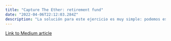 ```yaml
---
title: "Capture The Ether: retirement fund"
date: "2022-04-06T22:12:03.284Z"
description: "La solución para este ejercicio es muy simple: podemos esperar 10 años y voilá!"
---
```


[Link to Medium article](https://medium.com/coinmonks/capture-the-ether-retirement-fund-f56f7bb2e4de)
<!-- 
Capture The Ether: retirement fund
The solution for this challenge is very straight forward: wait until the deployer is desperate enough to withdraw their funds before 10 years have passed, leaving 10% of them to us, or wait those 10 years and hope they remember about all of this.

Great! In the next article we’ll solv — Just kidding. There must be another way to win this challenge without waiting that long, right?

Let’s take a look at the contract:


I got a little confused at the beginning in terms of who was the beneficiary and the msg.sender. To clarify that, although we are the ones deploying this instance of the contract, the former is actually ourselves (the EOA used to deploy the contract) and the latter is someone else on the Capture The Ether’s team (or whoever, but not us). We could check that looking for our contract on etherscan.

Ok, now that we’ve cleared that, let’s dive into the challenge.

There are three callable (i.e. with public visibility) functions:

isComplete(): returns a boolean, true if the contract’s balance is 0 and false if it’s not. As we send 1 ether with the constructor, the default value is false, we need to change that by somehow draining its balance.
withdraw(): can only be called by the owner, and as we’ve seen, that’s not us. So we can forget about this one and i’m pretty sure that the owner will also forget about it and won’t call it either.
collectPenalty(): can only be called by us and then does a simple calculation: uint256 withdrawn = startBalance — address(this).balance.
Let’s focus on this last function and what the possibilities are.

The two variables at stake here are startBalance and address(this).balance, so, the basic scenarios would be…

A. owner calls withdraw() before 10 years have passed, taking with them 0.9 ether and leaving us 0.1 ether. In this case startBalance = 1 & address(this).balance = 0 so withdrawn = 1. The function does not revert on the require statement but there’s nothing to transfer.

B. owner calls withdraw after 10 years have passed, taking with them 1 ether and leaving us with nothing. In this case startBalance = 1 & address(this).balance = 0 so withdrawn = 1. The function does not revert on the require statement but there’s nothing to transfer.

C. owner doesn’t call withdraw at all. In this case startBalance = 1 & address(this).balance = 1so withdrawn = 0. The function reverts on the require statement.

Are there any other options? Can startBalance or address(this).balance be something else? What if we send more ether to the contract to make address(this).balance higher?

Given that case, -and assuming that the owner won’t ever call withdraw(), as in option C- the local variable withdrawn would underflow and end up as an enormous 78 digits number, passing the require statement and sending us the contract’s balance, which by that point would be 1 ether.

Sounds good, but there’s a problem: there is no straight forward way of sending ether to this contract because it doesn’t have a fallback/receive or payable function. We could try a low level call, a transfer or send but all of them would revert for this reason. You can try.

There are, though, a couple of ways* in which one can force-send ether to a contract.

The one that we’ll be using to solve our challenge has to do with the selfdestruct function & opcode, as we can read in the docs:

Destroy the current contract, sending its funds to the given Address and end execution. Note that selfdestruct has some peculiarities inherited from the EVM:

the receiving contract’s receive function is not executed.

the contract is only really destroyed at the end of the transaction and revert s might “undo” the destruction.

What’s specially important in this quote is the line that reads that the contract’s receive function is not executed. This means that it doesn’t even need one to add ether to its balance.

Adding to this, as the opcode used in this transaction, SELFDESTRUCT, works on a EVM-level, any solidity function used to stop it won’t work and the ether will go through anyway.

*You can read about both ways of force-sending ether here.

Let’s go ahead and apply this to the challenge: what we need to do here is to create a contract with some ether (1 wei is enough) and a selfdestruct function with the challenge’s address so that when we call it, the balance goes to it, making it > 1 ether. Once this is done, we can call collectPenalty() and we’ll get the whole balance for ourselves.

This is the Attacker contract I’ve written, I tried to keep it as simple as possible:


The important thing that we need to keep in mind now that we know about this vulnerability is that we must never asume that a contract’s balance is or will be zero. Any condition including address(this).balance == 0 should be avoided because ether can be force-sent to it at any moment.


In the next article we’ll solve the Mapping challenge.
 -->

